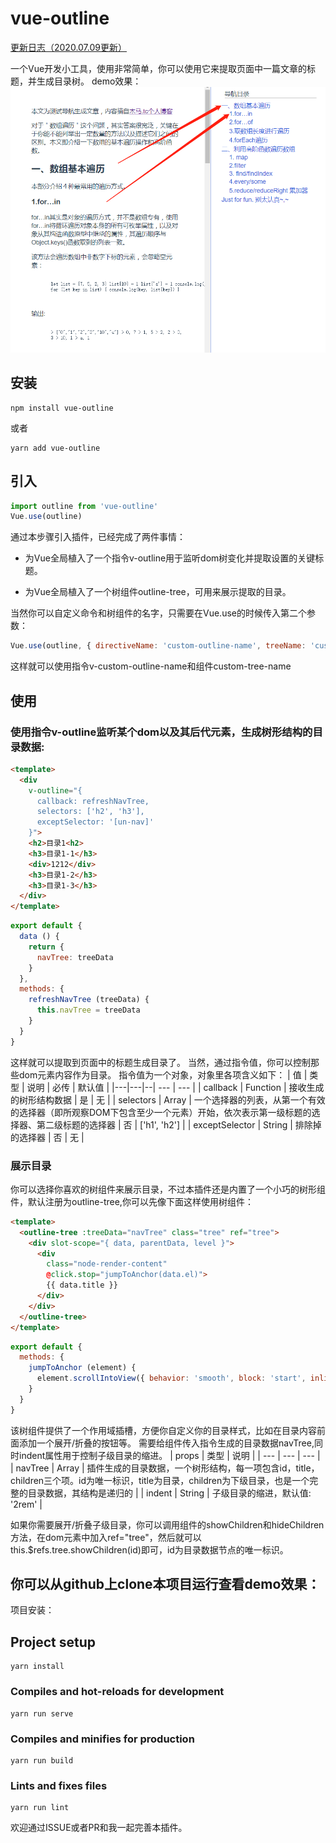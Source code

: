 # vue-outline
<a href="./changeLog.md">更新日志（2020.07.09更新）</a>

一个Vue开发小工具，使用非常简单，你可以使用它来提取页面中一篇文章的标题，并生成目录树。
demo效果：
<img src="./public/static/sample.png"/>

## 安装
```
npm install vue-outline
```
或者
```
yarn add vue-outline
```

## 引入
```js
import outline from 'vue-outline'
Vue.use(outline)
```

通过本步骤引入插件，已经完成了两件事情：

- 为Vue全局植入了一个指令v-outline用于监听dom树变化并提取设置的关键标题。

- 为Vue全局植入了一个树组件outline-tree，可用来展示提取的目录。

当然你可以自定义命令和树组件的名字，只需要在Vue.use的时候传入第二个参数：

```js
Vue.use(outline, { directiveName: 'custom-outline-name', treeName: 'custom-tree-name' })
```

这样就可以使用指令v-custom-outline-name和组件custom-tree-name

## 使用

### 使用指令v-outline监听某个dom以及其后代元素，生成树形结构的目录数据:

```html
<template>
  <div
    v-outline="{
      callback: refreshNavTree,
      selectors: ['h2', 'h3'],
      exceptSelector: '[un-nav]'
    }">
    <h2>目录1<h2>
    <h3>目录1-1</h3>
    <div>1212</div>
    <h3>目录1-2</h3>
    <h3>目录1-3</h3>
  </div>
</template>

```

```js
export default {
  data () {
    return {
      navTree: treeData
    }
  },
  methods: {
    refreshNavTree (treeData) {
      this.navTree = treeData
    }
  }
}
```

这样就可以提取到页面中的标题生成目录了。
当然，通过指令值，你可以控制那些dom元素内容作为目录。
指令值为一个对象，对象里各项含义如下：
| 值 | 类型 | 说明 | 必传 | 默认值 |
|---|---|--| --- | --- |
| callback | Function | 接收生成的树形结构数据 | 是 | 无 |
| selectors | Array | 一个选择器的列表，从第一个有效的选择器（即所观察DOM下包含至少一个元素）开始，依次表示第一级标题的选择器、第二级标题的选择器 | 否 | ['h1', 'h2'] |
| exceptSelector | String | 排除掉的选择器 | 否 | 无 |

### 展示目录

你可以选择你喜欢的树组件来展示目录，不过本插件还是内置了一个小巧的树形组件，默认注册为outline-tree,你可以先像下面这样使用树组件：

```html
<template>
  <outline-tree :treeData="navTree" class="tree" ref="tree">
    <div slot-scope="{ data, parentData, level }">
      <div
        class="node-render-content"
        @click.stop="jumpToAnchor(data.el)">
        {{ data.title }}
      </div>
    </div>
  </outline-tree>
</template>
```

```js
export default {
  methods: {
    jumpToAnchor (element) {
      element.scrollIntoView({ behavior: 'smooth', block: 'start', inline: 'nearest' })
    }
  }
}
```

该树组件提供了一个作用域插槽，方便你自定义你的目录样式，比如在目录内容前面添加一个展开/折叠的按钮等。
需要给组件传入指令生成的目录数据navTree,同时indent属性用于控制子级目录的缩进。
| props | 类型 | 说明 |
| --- | --- | --- |
| navTree | Array | 插件生成的目录数据，一个树形结构，每一项包含id，title，children三个项。id为唯一标识，title为目录，children为下级目录，也是一个完整的目录数据，其结构是递归的 |
| indent | String | 子级目录的缩进，默认值: '2rem' |

如果你需要展开/折叠子级目录，你可以调用组件的showChildren和hideChildren方法，在dom元素中加入ref="tree"，然后就可以this.$refs.tree.showChildren(id)即可，id为目录数据节点的唯一标识。




你可以从github上clone本项目运行查看demo效果：
------
项目安装：

## Project setup
```
yarn install
```

### Compiles and hot-reloads for development
```
yarn run serve
```

### Compiles and minifies for production
```
yarn run build
```

### Lints and fixes files
```
yarn run lint
```

欢迎通过ISSUE或者PR和我一起完善本插件。